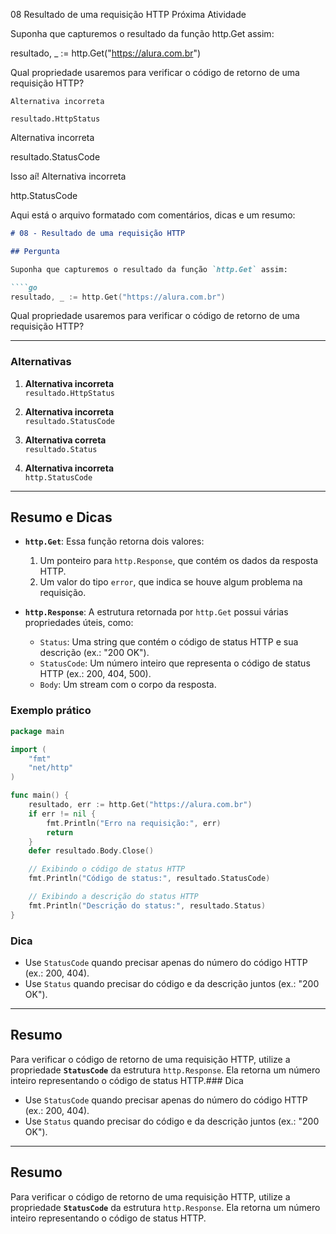 
08
Resultado de uma requisição HTTP
Próxima Atividade

Suponha que capturemos o resultado da função http.Get assim:

resultado, _ := http.Get("https://alura.com.br")

Qual propriedade usaremos para verificar o código de retorno de uma requisição HTTP?

    Alternativa incorreta

    resultado.HttpStatus

Alternativa incorreta

resultado.StatusCode

Isso aí!
Alternativa incorreta

http.StatusCode





Aqui está o arquivo formatado com comentários, dicas e um resumo:

```markdown
# 08 - Resultado de uma requisição HTTP

## Pergunta

Suponha que capturemos o resultado da função `http.Get` assim:

````go
resultado, _ := http.Get("https://alura.com.br")
````

Qual propriedade usaremos para verificar o código de retorno de uma requisição HTTP?

---

### Alternativas

1. **Alternativa incorreta**  
   `resultado.HttpStatus`

2. **Alternativa incorreta**  
   `resultado.StatusCode`

3. **Alternativa correta**  
   `resultado.Status`

4. **Alternativa incorreta**  
   `http.StatusCode`

---

## Resumo e Dicas

- **`http.Get`**: Essa função retorna dois valores:
  1. Um ponteiro para `http.Response`, que contém os dados da resposta HTTP.
  2. Um valor do tipo `error`, que indica se houve algum problema na requisição.

- **`http.Response`**: A estrutura retornada por `http.Get` possui várias propriedades úteis, como:
  - `Status`: Uma string que contém o código de status HTTP e sua descrição (ex.: "200 OK").
  - `StatusCode`: Um número inteiro que representa o código de status HTTP (ex.: 200, 404, 500).
  - `Body`: Um stream com o corpo da resposta.

### Exemplo prático

```go
package main

import (
	"fmt"
	"net/http"
)

func main() {
	resultado, err := http.Get("https://alura.com.br")
	if err != nil {
		fmt.Println("Erro na requisição:", err)
		return
	}
	defer resultado.Body.Close()

	// Exibindo o código de status HTTP
	fmt.Println("Código de status:", resultado.StatusCode)

	// Exibindo a descrição do status HTTP
	fmt.Println("Descrição do status:", resultado.Status)
}
```

### Dica

- Use `StatusCode` quando precisar apenas do número do código HTTP (ex.: 200, 404).
- Use `Status` quando precisar do código e da descrição juntos (ex.: "200 OK").

---

## Resumo

Para verificar o código de retorno de uma requisição HTTP, utilize a propriedade **`StatusCode`** da estrutura `http.Response`. Ela retorna um número inteiro representando o código de status HTTP.### Dica

- Use `StatusCode` quando precisar apenas do número do código HTTP (ex.: 200, 404).
- Use `Status` quando precisar do código e da descrição juntos (ex.: "200 OK").

---

## Resumo

Para verificar o código de retorno de uma requisição HTTP, utilize a propriedade **`StatusCode`** da estrutura `http.Response`. Ela retorna um número inteiro representando o código de status HTTP.